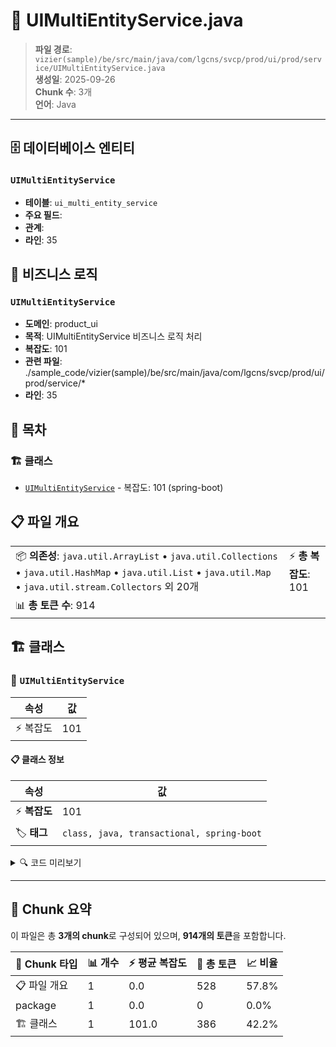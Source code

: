 # 📄 UIMultiEntityService.java

> **파일 경로**: `vizier(sample)/be/src/main/java/com/lgcns/svcp/prod/ui/prod/service/UIMultiEntityService.java`  
> **생성일**: 2025-09-26  
> **Chunk 수**: 3개  
> **언어**: Java
---


## 🗄️ 데이터베이스 엔티티

### `UIMultiEntityService`
- **테이블**: `ui_multi_entity_service`
- **주요 필드**: 
- **관계**: 
- **라인**: 35


## 💼 비즈니스 로직

### `UIMultiEntityService`
- **도메인**: product_ui
- **목적**: UIMultiEntityService 비즈니스 로직 처리
- **복잡도**: 101
- **관련 파일**: ./sample_code/vizier(sample)/be/src/main/java/com/lgcns/svcp/prod/ui/prod/service/*
- **라인**: 35


## 📑 목차

### 🏗️ 클래스
- [`UIMultiEntityService`](#class-uimultientityservice) - 복잡도: 101 (spring-boot)

## 📋 파일 개요

| | |
|--|--|
| 📦 **의존성**: `java.util.ArrayList` • `java.util.Collections` • `java.util.HashMap` • `java.util.List` • `java.util.Map` • `java.util.stream.Collectors` 외 20개 | ⚡ **총 복잡도**: 101 |
| 📊 **총 토큰 수**: 914 |  |



## 🏗️ 클래스

### <a id="class-uimultientityservice"></a>🎯 `UIMultiEntityService`

| 속성 | 값 |
|------|----|
| ⚡ 복잡도 | 101 |



#### 📋 클래스 정보

| 속성 | 값 |
|------|----|
| ⚡ **복잡도** | 101 || 📍 **라인 범위** | 35-35 |
| 🏷️ **태그** | `class, java, transactional, spring-boot` || 🏗️ **프레임워크** | `spring-boot` |

<details>
<summary>🔍 코드 미리보기</summary>

```java
public class UIMultiEntityService {

	private final CommonDao commonDao;

	private static final int MAXIMUM_ENTITY_OF_SINGLE_RELATION = 1;

	public List<SelectOptionDto> retrieveSearchInfo() {
		return commonDao.selectList("Ui-multiEntity.retrieveMultiEntitySearchInfo");
	}

	public PageResult<?> retrieveMultiEntityList(SearchMultiEntityReqDto reqDto) {
		return commonDao.selectPagedList("Ui-multiEntity.retrieveMultiEntityList", reqDto);
	}

	public MultiEntityDto retrieveMultiEntityDetail(String entityCode, String entityTypeCode, String langCode) {
		EntityTypeCode typeCode = EntityTypeCode.getEnumFromCode(entityTypeCode);
		Map<String, Object> params = new HashMap<>();
		params.put("entityCode", entityCode);
		params.put("langCode", langCode);
		return switch (typeCode) {
		case EBL -> c...
```

**Chunk 정보**
- 🆔 **ID**: `e86505d2d1a7`
- 📍 **라인**: 35-35
- 📊 **토큰**: 386
- 🏷️ **태그**: `class, java, transactional, spring-boot`

</details>

---





## 🧩 Chunk 요약

이 파일은 총 **3개의 chunk**로 구성되어 있으며, **914개의 토큰**을 포함합니다.

| 🧩 Chunk 타입 | 📊 개수 | ⚡ 평균 복잡도 | 📝 총 토큰 | 📈 비율 |
|---------------|--------|-------------|----------|--------|
| 📋 파일 개요 | 1 | 0.0 | 528 | 57.8% |
| package | 1 | 0.0 | 0 | 0.0% |
| 🏗️ 클래스 | 1 | 101.0 | 386 | 42.2% |


